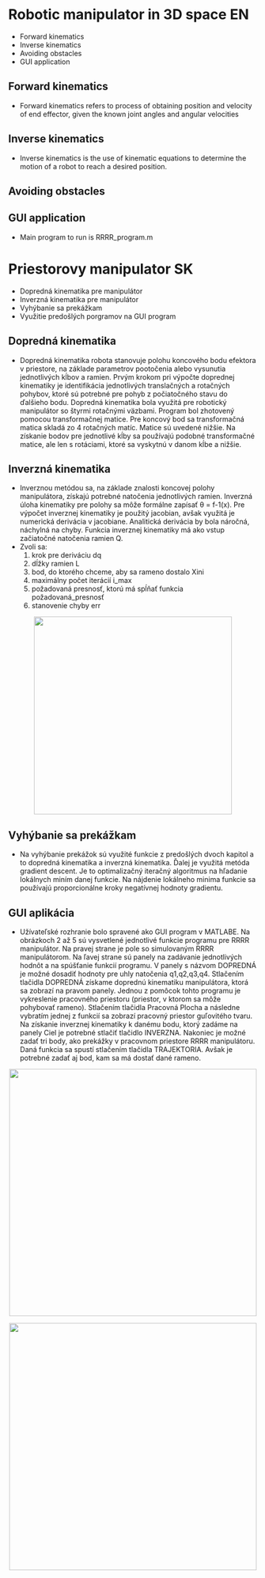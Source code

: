 # Robotic manipulator in 3D space EN
- Forward kinematics
- Inverse kinematics
- Avoiding obstacles
- GUI application

## Forward kinematics
- Forward kinematics refers to process of obtaining position and velocity of end effector, given the known joint angles and angular velocities
## Inverse kinematics
- Inverse kinematics is the use of kinematic equations to determine the motion of a robot to reach a desired position.
## Avoiding obstacles

## GUI application
- Main program to run is RRRR_program.m

# Priestorovy manipulator SK
- Dopredná kinematika pre manipulátor
- Inverzná kinematika pre manipulátor
- Vyhýbanie sa prekážkam
- Využitie predošlých porgramov na GUI program

## Dopredná kinematika
- Dopredná kinematika robota stanovuje polohu koncového bodu efektora v priestore, na základe parametrov pootočenia alebo vysunutia jednotlivých kĺbov a ramien. Prvým krokom pri výpočte doprednej kinematiky je identifikácia jednotlivých translačných a rotačných pohybov, ktoré sú potrebné pre pohyb z počiatočného stavu do ďalšieho bodu. Dopredná kinematika bola využitá pre robotický manipulátor so štyrmi rotačnými väzbami. Program bol zhotovený pomocou transformačnej matice. Pre koncový bod sa transformačná matica skladá zo 4 rotačných matíc. Matice sú uvedené nižšie. Na získanie bodov pre jednotlivé kĺby sa používajú podobné transformačné matice, ale len s rotáciami, ktoré sa vyskytnú v danom kĺbe a nižšie.


## Inverzná kinematika
- Inverznou metódou sa, na základe znalosti koncovej polohy manipulátora, získajú potrebné natočenia jednotlivých ramien. Inverzná úloha kinematiky pre polohy sa môže formálne
zapísať θ = f-1(x).
Pre výpočet inverznej kinematiky je použitý jacobian, avšak využitá je numerická derivácia v jacobiane. Analitická derivácia by bola náročná, náchylná na chyby.
Funkcia inverznej kinematiky má ako vstup začiatočné natočenia ramien Q.
- Zvoli sa:
  1) krok pre deriváciu dq
  2) dĺžky ramien L
  3) bod, do ktorého chceme, aby sa rameno dostalo Xini
  4) maximálny počet iterácií i_max
  5) požadovaná presnosť, ktorú má spĺňať funkcia požadovaná_presnosť
  6) stanovenie chyby err

 <p align="center">
    <img src="https://user-images.githubusercontent.com/91337423/150652885-cb0341ef-f265-49e0-a5ee-b41751624627.PNG" width="400">
</p>

## Vyhýbanie sa prekážkam
- Na vyhýbanie prekážok sú využité funkcie z predošlých dvoch kapitol a to dopredná kinematika a inverzná kinematika. Ďalej je využitá metóda gradient descent. Je to optimalizačný iteračný algoritmus na hľadanie lokálnych miním danej funkcie. Na nájdenie lokálneho minima funkcie sa používajú proporcionálne kroky negatívnej hodnoty gradientu.

## GUI aplikácia
- Užívateľské rozhranie bolo spravené ako GUI program v MATLABE. Na obrázkoch 2 až 5 sú vysvetlené jednotlivé funkcie programu pre RRRR manipulátor.
Na pravej strane je pole so simulovaným RRRR manipulátorom. Na ľavej strane sú panely na zadávanie jednotlivých hodnôt a na spúšťanie funkcií programu.
V panely s názvom DOPREDNÁ je možné dosadiť hodnoty pre uhly natočenia q1,q2,q3,q4. Stlačením tlačidla DOPREDNÁ získame doprednú kinematiku manipulátora, ktorá sa zobrazí na pravom panely. Jednou z pomôcok tohto programu je vykreslenie pracovného priestoru (priestor, v ktorom sa môže pohybovať rameno). Stlačením tlačidla Pracovná Plocha a následne vybratím jednej z funkcií sa zobrazí pracovný priestor guľovitého tvaru. Na získanie inverznej kinematiky k danému bodu, ktorý zadáme na panely Ciel je potrebné stlačiť tlačidlo INVERZNA. Nakoniec je možné zadať tri body, ako prekážky v pracovnom priestore RRRR manipulátoru. Daná funkcia sa spustí stlačením tlačidla TRAJEKTORIA. Avšak je potrebné zadať aj bod, kam sa má dostať dané rameno.

 <p align="center">
    <img src="https://user-images.githubusercontent.com/91337423/150652824-a864c91f-7feb-4e4f-9353-15716608c5e2.PNG" width="500">
</p>

 <p align="center">
    <img src="https://user-images.githubusercontent.com/91337423/150652859-f18701fa-2d6a-420d-8bc1-45e5ad0b751f.PNG" width="500">
</p>
